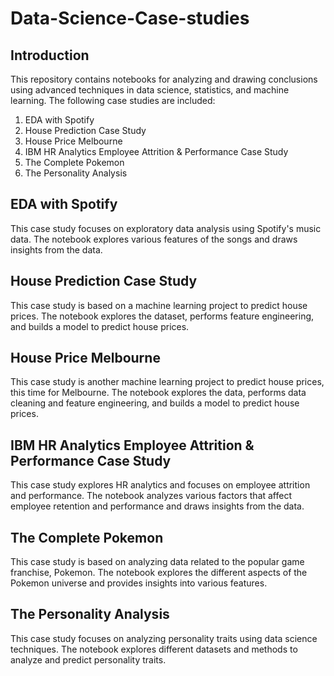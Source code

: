 # Data-Science-Case-studies
## Introduction
This repository contains notebooks for analyzing and drawing conclusions using advanced techniques in data science, statistics, and machine learning. The following case studies are included:

1. EDA with Spotify
2. House Prediction Case Study
3. House Price Melbourne
4. IBM HR Analytics Employee Attrition & Performance Case Study
5. The Complete Pokemon
6. The Personality Analysis

## EDA with Spotify
This case study focuses on exploratory data analysis using Spotify's music data. The notebook explores various features of the songs and draws insights from the data.

## House Prediction Case Study
This case study is based on a machine learning project to predict house prices. The notebook explores the dataset, performs feature engineering, and builds a model to predict house prices.

## House Price Melbourne
This case study is another machine learning project to predict house prices, this time for Melbourne. The notebook explores the data, performs data cleaning and feature engineering, and builds a model to predict house prices.

## IBM HR Analytics Employee Attrition & Performance Case Study
This case study explores HR analytics and focuses on employee attrition and performance. The notebook analyzes various factors that affect employee retention and performance and draws insights from the data.

## The Complete Pokemon
This case study is based on analyzing data related to the popular game franchise, Pokemon. The notebook explores the different aspects of the Pokemon universe and provides insights into various features.

## The Personality Analysis
This case study focuses on analyzing personality traits using data science techniques. The notebook explores different datasets and methods to analyze and predict personality traits.
